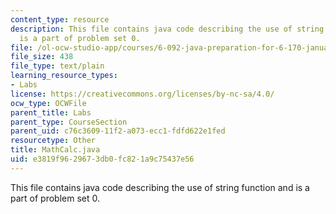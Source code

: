 ```yaml
---
content_type: resource
description: This file contains java code describing the use of string function and
  is a part of problem set 0.
file: /ol-ocw-studio-app/courses/6-092-java-preparation-for-6-170-january-iap-2006/e3819f9629673db0fc821a9c75437e56_MathCalc.java
file_size: 438
file_type: text/plain
learning_resource_types:
- Labs
license: https://creativecommons.org/licenses/by-nc-sa/4.0/
ocw_type: OCWFile
parent_title: Labs
parent_type: CourseSection
parent_uid: c76c3609-11f2-a073-ecc1-fdfd622e1fed
resourcetype: Other
title: MathCalc.java
uid: e3819f96-2967-3db0-fc82-1a9c75437e56
---
```

This file contains java code describing the use of string function and is a part of problem set 0.